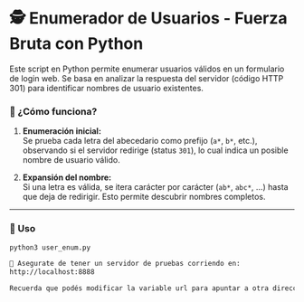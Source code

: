 # 🕵️ Enumerador de Usuarios - Fuerza Bruta con Python

Este script en Python permite enumerar usuarios válidos en un formulario de login web. Se basa en analizar la respuesta del servidor (código HTTP 301) para identificar nombres de usuario existentes.

### 🧠 ¿Cómo funciona?

1. **Enumeración inicial:**  
   Se prueba cada letra del abecedario como prefijo (`a*`, `b*`, etc.), observando si el servidor redirige (status `301`), lo cual indica un posible nombre de usuario válido.

2. **Expansión del nombre:**  
   Si una letra es válida, se itera carácter por carácter (`ab*`, `abc*`, ...) hasta que deja de redirigir. Esto permite descubrir nombres completos.

---

### 🚀 Uso

```bash
python3 user_enum.py

🔴 Asegurate de tener un servidor de pruebas corriendo en:
http://localhost:8888

Recuerda que podés modificar la variable url para apuntar a otra dirección local o de laboratorio.
